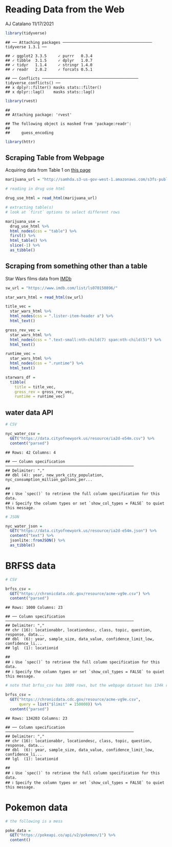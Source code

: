 Reading Data from the Web
================
AJ Catalano
11/17/2021

``` r
library(tidyverse)
```

    ## ── Attaching packages ─────────────────────────────────────── tidyverse 1.3.1 ──

    ## ✓ ggplot2 3.3.5     ✓ purrr   0.3.4
    ## ✓ tibble  3.1.5     ✓ dplyr   1.0.7
    ## ✓ tidyr   1.1.4     ✓ stringr 1.4.0
    ## ✓ readr   2.0.2     ✓ forcats 0.5.1

    ## ── Conflicts ────────────────────────────────────────── tidyverse_conflicts() ──
    ## x dplyr::filter() masks stats::filter()
    ## x dplyr::lag()    masks stats::lag()

``` r
library(rvest)
```

    ## 
    ## Attaching package: 'rvest'

    ## The following object is masked from 'package:readr':
    ## 
    ##     guess_encoding

``` r
library(httr)
```

## Scraping Table from Webpage

Acquiring data from Table 1 on [this
page](http://samhda.s3-us-gov-west-1.amazonaws.com/s3fs-public/field-uploads/2k15StateFiles/NSDUHsaeShortTermCHG2015.htm)

``` r
marijuana_url = "http://samhda.s3-us-gov-west-1.amazonaws.com/s3fs-public/field-uploads/2k15StateFiles/NSDUHsaeShortTermCHG2015.htm"

# reading in drug use html

drug_use_html = read_html(marijuana_url)

# extracting table(s)
# look at `first` options to select different rows

marijuana_use = 
  drug_use_html %>% 
  html_nodes(css = "table") %>%
  first() %>% 
  html_table() %>%
  slice(-1) %>% 
  as_tibble()
```

## Scraping from something other than a table

Star Wars films data from [IMDb](https://www.imdb.com/list/ls070150896/)

``` r
sw_url = "https://www.imdb.com/list/ls070150896/"

star_wars_html = read_html(sw_url)

title_vec = 
  star_wars_html %>% 
  html_nodes(css = ".lister-item-header a") %>% 
  html_text()

gross_rev_vec = 
  star_wars_html %>% 
  html_nodes(css = ".text-small:nth-child(7) span:nth-child(5)") %>% 
  html_text()

runtime_vec = 
  star_wars_html %>% 
  html_nodes(css = ".runtime") %>% 
  html_text()

starwars_df = 
  tibble(
    title = title_vec,
    gross_rev = gross_rev_vec,
    runtime = runtime_vec)
```

## water data API

``` r
# CSV

nyc_water_csv = 
  GET("https://data.cityofnewyork.us/resource/ia2d-e54m.csv") %>% 
  content("parsed")
```

    ## Rows: 42 Columns: 4

    ## ── Column specification ────────────────────────────────────────────────────────
    ## Delimiter: ","
    ## dbl (4): year, new_york_city_population, nyc_consumption_million_gallons_per...

    ## 
    ## ℹ Use `spec()` to retrieve the full column specification for this data.
    ## ℹ Specify the column types or set `show_col_types = FALSE` to quiet this message.

``` r
# JSON

nyc_water_json = 
  GET("https://data.cityofnewyork.us/resource/ia2d-e54m.json") %>% 
  content("text") %>% 
  jsonlite::fromJSON() %>% 
  as_tibble()
```

# BRFSS data

``` r
# CSV

brfss_csv = 
  GET("https://chronicdata.cdc.gov/resource/acme-vg9e.csv") %>% 
  content("parsed")
```

    ## Rows: 1000 Columns: 23

    ## ── Column specification ────────────────────────────────────────────────────────
    ## Delimiter: ","
    ## chr (16): locationabbr, locationdesc, class, topic, question, response, data...
    ## dbl  (6): year, sample_size, data_value, confidence_limit_low, confidence_li...
    ## lgl  (1): locationid

    ## 
    ## ℹ Use `spec()` to retrieve the full column specification for this data.
    ## ℹ Specify the column types or set `show_col_types = FALSE` to quiet this message.

``` r
# note that brfss_csv has 1000 rows, but the webpage dataset has 134k rows! Adjust query parameters:

brfss_csv = 
  GET("https://chronicdata.cdc.gov/resource/acme-vg9e.csv",
      query = list("$limit" = 150000)) %>% 
  content("parsed")
```

    ## Rows: 134203 Columns: 23

    ## ── Column specification ────────────────────────────────────────────────────────
    ## Delimiter: ","
    ## chr (16): locationabbr, locationdesc, class, topic, question, response, data...
    ## dbl  (6): year, sample_size, data_value, confidence_limit_low, confidence_li...
    ## lgl  (1): locationid

    ## 
    ## ℹ Use `spec()` to retrieve the full column specification for this data.
    ## ℹ Specify the column types or set `show_col_types = FALSE` to quiet this message.

# Pokemon data

``` r
# the following is a mess

poke_data = 
  GET("https://pokeapi.co/api/v2/pokemon/1") %>% 
  content()
```
